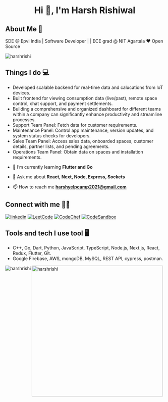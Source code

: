 <h1 align="center">Hi 👋, I'm Harsh Rishiwal</h1>

## About Me 🚀
SDE @ Epvi India | Software Developer | | ECE grad @ NIT Agartala ❤ Open Source

<p align="left"> <img src="https://komarev.com/ghpvc/?username=harshrishi&label=Profile%20views&color=0e75b6&style=flat" alt="harshrishi" /> </p>

## Things I do 💻
+ Developed scalable backend for real-time data and calucations from IoT devices.
+ Built frontend for viewing consumption data (live/past), remote space control, chat support, and payment
  settlements. 
+ Building a comprehensive and organized dashboard for different teams within a company can significantly
  enhance productivity and streamline processes. 
+ Support Team Panel: Fetch data for customer requirements.
+ Maintenance Panel: Control app maintenance, version updates, and system status checks for developers.
+ Sales Team Panel: Access sales data, onboarded spaces, customer details, partner lists, and pending
  agreements.
+ Operations Team Panel: Obtain data on spaces and installation requirements. 

- 🌱 I’m currently learning **Flutter and Go**

- 💬 Ask me about **React, Next, Node, Express, Sockets**

- 📫 How to reach me **harshyelpcamp2021@gmail.com**

## Connect with me 👨‍🚀
[![linkedin](https://img.shields.io/badge/LinkedIn-0098e0?style=for-the-badge&logo=LinkedIn&logoColor=white)](https://linkedin.com/in/harsh-rishiwal-83a723151)
[![LeetCode](https://img.shields.io/badge/LeetCode-FFA116?style=for-the-badge&logo=LeetCode&logoColor=white)](https://www.leetcode.com/er3ifh8jln/)
[![CodeChef](https://img.shields.io/badge/CodeChef-5B4638?style=for-the-badge&logo=CodeChef&logoColor=white)](https://www.codechef.com/users/h_rishi_5)
[![CodeSandbox](https://img.shields.io/badge/CodeSandbox-000000?style=for-the-badge&logo=CodeSandbox&logoColor=white)](https://codesandbox.com/harshyelpcamp2021)

## Tools and tech I use tool 🖥
+ C++, Go, Dart, Python, JavaScript, TypeScript, Node.js, Next.js, React, Redux, Flutter, Git. 
+ Google Firebase, AWS, mongoDB, MySQL, REST API, cypress, postman.

<p>
  <img align="left" src="https://github-readme-stats.vercel.app/api/top-langs?username=harshrishi&show_icons=true&locale=en&layout=compact&theme=dark" alt="harshrishi" />
</p>
<p>
  <img align="center" src="https://github-readme-streak-stats.herokuapp.com/?user=harshrishi&theme=dark" alt="harshrishi" width="415px" />
</p>



